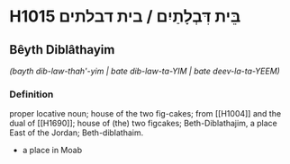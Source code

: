 # H1015 בֵּית דִּבְלָתַיִם / בית דבלתים

## Bêyth Diblâthayim

_(bayth dib-law-thah'-yim | bate dib-law-ta-YIM | bate deev-la-ta-YEEM)_

### Definition

proper locative noun; house of the two fig-cakes; from [[H1004]] and the dual of [[H1690]]; house of (the) two figcakes; Beth-Diblathajim, a place East of the Jordan; Beth-diblathaim.

- a place in Moab
